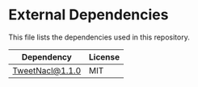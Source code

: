 # External Dependencies

This file lists the dependencies used in this repository.

| Dependency            | License    |
| --------------------- | ---------- |
|TweetNacl@1.1.0     | MIT |
